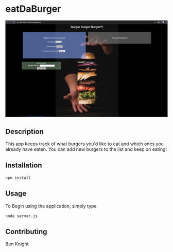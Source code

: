 # eatDaBurger

![screenShot](./public/assets/images/screenShotBurger.png)

## Description

This app keeps track of what burgers you'd like to eat and which ones you already have eaten. You can add new burgers to the list and keep on eating!

## Installation

```
npm install
```

## Usage

To Begin using the application, simply type

``` 
node server.js
```

## Contributing

Ben Knight